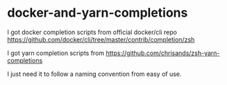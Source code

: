 # docker-and-yarn-completions

I got docker completion scripts from official docker/cli repo <https://github.com/docker/cli/tree/master/contrib/completion/zsh>

I got yarn completion scripts from <https://github.com/chrisands/zsh-yarn-completions>

I just need it to follow a naming convention from easy of use.
